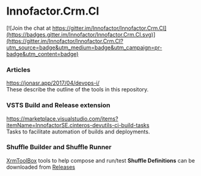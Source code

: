 # Innofactor.Crm.CI

[![Join the chat at https://gitter.im/Innofactor/Innofactor.Crm.CI](https://badges.gitter.im/Innofactor/Innofactor.Crm.CI.svg)](https://gitter.im/Innofactor/Innofactor.Crm.CI?utm_source=badge&utm_medium=badge&utm_campaign=pr-badge&utm_content=badge)

### Articles
https://jonasr.app/2017/04/devops-i/ <br/>
These describe the outline of the tools in this repository.

### VSTS Build and Release extension
https://marketplace.visualstudio.com/items?itemName=InnofactorSE.cinteros-devutils-ci-build-tasks <br/>
Tasks to facilitate automation of builds and deployments.

### Shuffle Builder and Shuffle Runner
[XrmToolBox](http://www.xrmtoolbox.com) tools to help compose and run/test **Shuffle Definitions** can be downloaded from [Releases](https://github.com/Innofactor/Innofactor.Crm.CI/releases)
